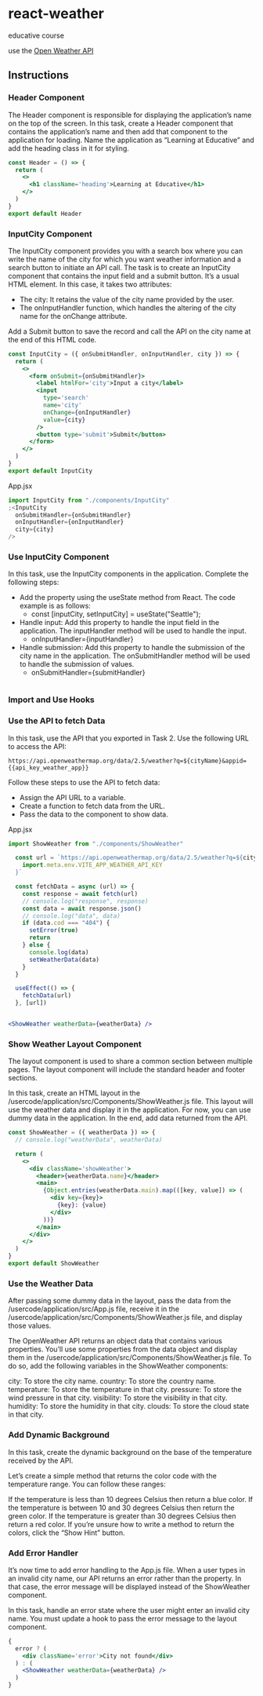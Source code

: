 # react-weather

educative course

use the [Open Weather API](https://openweathermap.org/api)

## Instructions

### Header Component

The Header component is responsible for displaying the application’s name on the top of the screen. In this task, create a Header component that contains the application’s name and then add that component to the application for loading. Name the application as “Learning at Educative” and add the heading class in it for styling.

```jsx
const Header = () => {
  return (
    <>
      <h1 className='heading'>Learning at Educative</h1>
    </>
  )
}
export default Header
```

### InputCity Component

The InputCity component provides you with a search box where you can write the name of the city for which you want weather information and a search button to initiate an API call. The task is to create an InputCity component that contains the input field and a submit button. It’s a usual HTML element. In this case, it takes two attributes:

- The city: It retains the value of the city name provided by the user.
- The onInputHandler function, which handles the altering of the city name for the onChange attribute.

Add a Submit button to save the record and call the API on the city name at the end of this HTML code.

```jsx
const InputCity = ({ onSubmitHandler, onInputHandler, city }) => {
  return (
    <>
      <form onSubmit={onSubmitHandler}>
        <label htmlFor='city'>Input a city</label>
        <input
          type='search'
          name='city'
          onChange={onInputHandler}
          value={city}
        />
        <button type='submit'>Submit</button>
      </form>
    </>
  )
}
export default InputCity
```

App.jsx

```jsx
import InputCity from "./components/InputCity"
;<InputCity
  onSubmitHandler={onSubmitHandler}
  onInputHandler={onInputHandler}
  city={city}
/>
```

### Use InputCity Component

In this task, use the InputCity components in the application. Complete the following steps:

- Add the property using the useState method from React. The code example is as follows:
  - const [inputCity, setInputCity] = useState("Seattle");
- Handle input: Add this property to handle the input field in the application. The inputHandler method will be used to handle the input.
  - onInputHandler={inputHandler}
- Handle submission: Add this property to handle the submission of the city name in the application. The onSubmitHandler method will be used to handle the submission of values.
  - onSubmitHandler={submitHandler}

```jsx

```

### Import and Use Hooks

### Use the API to fetch Data

In this task, use the API that you exported in Task 2. Use the following URL to access the API:

`https://api.openweathermap.org/data/2.5/weather?q=${cityName}&appid={{api_key_weather_app}}`

Follow these steps to use the API to fetch data:

- Assign the API URL to a variable.
- Create a function to fetch data from the URL.
- Pass the data to the component to show data.

App.jsx

```jsx
import ShowWeather from "./components/ShowWeather"

  const url = `https://api.openweathermap.org/data/2.5/weather?q=${city}&appid=${
    import.meta.env.VITE_APP_WEATHER_API_KEY
  }`

  const fetchData = async (url) => {
    const response = await fetch(url)
    // console.log("response", response)
    const data = await response.json()
    // console.log("data", data)
    if (data.cod === "404") {
      setError(true)
      return
    } else {
      console.log(data)
      setWeatherData(data)
    }
  }

  useEffect(() => {
    fetchData(url)
  }, [url])


<ShowWeather weatherData={weatherData} />
```

### Show Weather Layout Component

The layout component is used to share a common section between multiple pages. The layout component will include the standard header and footer sections.

In this task, create an HTML layout in the /usercode/application/src/Components/ShowWeather.js file. This layout will use the weather data and display it in the application. For now, you can use dummy data in the application. In the end, add data returned from the API.

```jsx
const ShowWeather = ({ weatherData }) => {
  // console.log("weatherData", weatherData)

  return (
    <>
      <div className='showWeather'>
        <header>{weatherData.name}</header>
        <main>
          {Object.entries(weatherData.main).map(([key, value]) => (
            <div key={key}>
              {key}: {value}
            </div>
          ))}
        </main>
      </div>
    </>
  )
}
export default ShowWeather
```

### Use the Weather Data

After passing some dummy data in the layout, pass the data from the /usercode/application/src/App.js file, receive it in the /usercode/application/src/Components/ShowWeather.js file, and display those values.

The OpenWeather API returns an object data that contains various properties. You’ll use some properties from the data object and display them in the /usercode/application/src/Components/ShowWeather.js file. To do so, add the following variables in the ShowWeather components:

city: To store the city name.
country: To store the country name.
temperature: To store the temperature in that city.
pressure: To store the wind pressure in that city.
visibility: To store the visibility in that city.
humidity: To store the humidity in that city.
clouds: To store the cloud state in that city.

### Add Dynamic Background

In this task, create the dynamic background on the base of the temperature received by the API.

Let’s create a simple method that returns the color code with the temperature range. You can follow these ranges:

If the temperature is less than 10 degrees Celsius then return a blue color.
If the temperature is between 10 and 30 degrees Celsius then return the green color.
If the temperature is greater than 30 degrees Celsius then return a red color. If you’re unsure how to write a method to return the colors, click the “Show Hint” button.

### Add Error Handler

It’s now time to add error handling to the App.js file. When a user types in an invalid city name, our API returns an error rather than the property. In that case, the error message will be displayed instead of the ShowWeather component.

In this task, handle an error state where the user might enter an invalid city name. You must update a hook to pass the error message to the layout component.

```jsx
{
  error ? (
    <div className='error'>City not found</div>
  ) : (
    <ShowWeather weatherData={weatherData} />
  )
}
```
